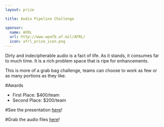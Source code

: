 ```yaml
---
layout: prize 

title: Audio Pipeline Challenge

sponsor:
  name: AFRL
  url: http://www.wpafb.af.mil/AFRL/
  icon: afrl_prize_icon.png
---
```

Dirty and indecipherable audio is a fact of life. As it stands, it consumes far to much time. It is a rich problem space that is ripe for enhancements.

This is more of a grab bag challenge, teams can choose to work as few or as many portions as they like.

#Awards

* First Place: $400/team
* Second Place: $200/team

#See the presentation [here](../../assets/files/AudioProcessingChallenge.pdf)!

#Grab the audio files [here](https://s3.amazonaws.com/labhack-resources/Audio/Initial_Audio_Files.zip)!
